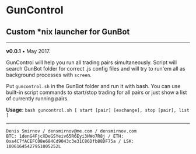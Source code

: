 # GunControl
## Custom *nix launcher for GunBot

---

**v0.0.1** • May 2017.


GunControl will help you run all trading pairs simultaneously. Script will search GunBot folder for correct .js config files and will try to run'em all as background processes with `screen`. 

Put `guncontrol.sh` in the GunBot folder and run it with bash. You can use built-in script commands to start/stop trading for all pairs or just show a list of currently running pairs. 

**Usage**: `bash guncontrol.sh [ start [pair] [exchange], stop [pair], list ]`


---

```
Denis Smirnov / densmirnov@me.com / densmirnov.com
BTC: 1denG4FjcXDeGSYeiv65R6Eyi3HWo7R8j / ETH: 0xa4C7fACEFC08e684Cd9043c3e31C86Dfb88DF75a / LSK: 10061645427951005252L
```

  

